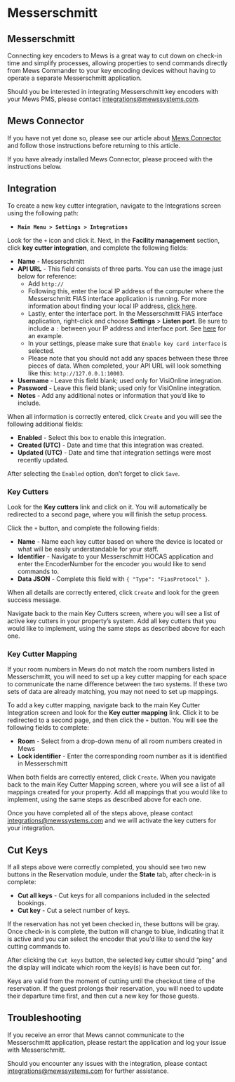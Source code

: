 # Messerschmitt

## Messerschmitt

Connecting key encoders to Mews is a great way to cut down on check-in time and simplify processes, allowing properties to send commands directly from Mews Commander to your key encoding devices without having to operate a separate Messerschmitt application.

Should you be interested in integrating Messerschmitt key encoders with your Mews PMS, please contact [integrations@mewssystems.com](mailto:integrations@mewssystems.com).

## Mews Connector

If you have not yet done so, please see our article about [Mews Connector](https://mews-systems.gitbooks.io/commander-guide/content/settings/integrations/create-an-integration/facility-management/mews-connector.html) and follow those instructions before returning to this article.

If you have already installed Mews Connector, please proceed with the instructions below.

## Integration

To create a new key cutter integration, navigate to the Integrations screen using the following path:

* **`Main Menu > Settings > Integrations`**

Look for the `+` icon and click it. Next, in the **Facility management** section, click **key cutter integration**, and complete the following fields:

* **Name** - Messerschmitt
* **API URL** - This field consists of three parts. You can use the image just below for reference:
  * Add `http://`
  * Following this, enter the local IP address of the computer where the Messerschmitt FIAS interface application is running. For more information about finding your local IP address, [click here](https://support.microsoft.com/en-us/help/15291/windows-find-pc-ip-address).
  * Lastly, enter the interface port. In the Messerschmitt FIAS interface application, right-click and choose **Settings** &gt; **Listen port**. Be sure to include a `:` between your IP address and interface port. See [here](https://raw.githubusercontent.com/MewsSystems/gitbook-guide/master/assets/Messerschmitt1.png) for an example.
  * In your settings, please make sure that `Enable key card interface` is selected.
  * Please note that you should not add any spaces between these three pieces of data. When completed, your API URL will look something like this: `http://127.0.0.1:10003`.
* **Username** - Leave this field blank; used only for VisiOnline integration.
* **Password** - Leave this field blank; used only for VisiOnline integration.
* **Notes** - Add any additional notes or information that you’d like to include.

When all information is correctly entered, click `Create` and you will see the following additional fields:

* **Enabled** - Select this box to enable this integration.
* **Created \(UTC\)** - Date and time that this integration was created.
* **Updated \(UTC\)** - Date and time that integration settings were most recently updated.

After selecting the `Enabled` option, don’t forget to click `Save`.

### Key Cutters

Look for the **Key cutters** link and click on it. You will automatically be redirected to a second page, where you will finish the setup process.

Click the `+` button, and complete the following fields:

* **Name** - Name each key cutter based on where the device is located or what will be easily understandable for your staff.
* **Identifier** - Navigate to your Messerschmitt HOCAS application and enter the EncoderNumber for the encoder you would like to send commands to.
* **Data JSON** - Complete this field with `{ "Type": "FiasProtocol" }`.

When all details are correctly entered, click `Create` and look for the green success message.

Navigate back to the main Key Cutters screen, where you will see a list of active key cutters in your property’s system. Add all key cutters that you would like to implement, using the same steps as described above for each one.

### Key Cutter Mapping

If your room numbers in Mews do not match the room numbers listed in Messerschmitt, you will need to set up a key cutter mapping for each space to communicate the name difference between the two systems. If these two sets of data are already matching, you may not need to set up mappings.

To add a key cutter mapping, navigate back to the main Key Cutter Integration screen and look for the **Key cutter mapping** link. Click it to be redirected to a second page, and then click the `+` button. You will see the following fields to complete:

* **Room** - Select from a drop-down menu of all room numbers created in Mews
* **Lock identifier** - Enter the corresponding room number as it is identified in Messerschmitt

When both fields are correctly entered, click `Create`. When you navigate back to the main Key Cutter Mapping screen, where you will see a list of all mappings created for your property. Add all mappings that you would like to implement, using the same steps as described above for each one.

Once you have completed all of the steps above, please contact [integrations@mewssystems.com](mailto:integrations@mewssystems.com) and we will activate the key cutters for your integration.

## Cut Keys

If all steps above were correctly completed, you should see two new buttons in the Reservation module, under the **State** tab, after check-in is complete:

* **Cut all keys** - Cut keys for all companions included in the selected bookings.
* **Cut key** - Cut a select number of keys.

If the reservation has not yet been checked in, these buttons will be gray. Once check-in is complete, the button will change to blue, indicating that it is active and you can select the encoder that you’d like to send the key cutting commands to.

After clicking the `Cut keys` button, the selected key cutter should “ping” and the display will indicate which room the key\(s\) is have been cut for.

Keys are valid from the moment of cutting until the checkout time of the reservation. If the guest prolongs their reservation, you will need to update their departure time first, and then cut a new key for those guests.

## Troubleshooting

If you receive an error that Mews cannot communicate to the Messerschmitt application, please restart the application and log your issue with Messerschmitt.

Should you encounter any issues with the integration, please contact [integrations@mewssystems.com](mailto:integrations@mewssystems.com) for further assistance.

